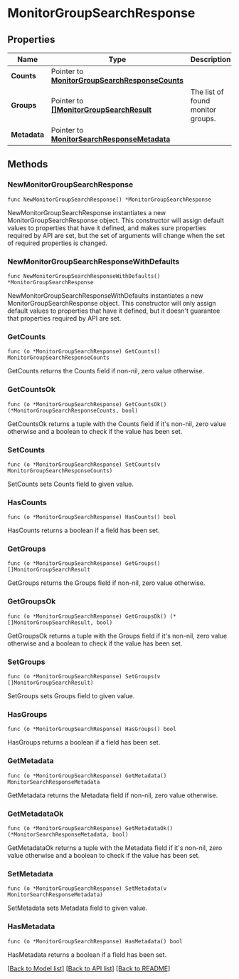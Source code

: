 # MonitorGroupSearchResponse

## Properties

Name | Type | Description | Notes
---- | ---- | ----------- | ------
**Counts** | Pointer to [**MonitorGroupSearchResponseCounts**](MonitorGroupSearchResponseCounts.md) |  | [optional] 
**Groups** | Pointer to [**[]MonitorGroupSearchResult**](MonitorGroupSearchResult.md) | The list of found monitor groups. | [optional] [readonly] 
**Metadata** | Pointer to [**MonitorSearchResponseMetadata**](MonitorSearchResponseMetadata.md) |  | [optional] 

## Methods

### NewMonitorGroupSearchResponse

`func NewMonitorGroupSearchResponse() *MonitorGroupSearchResponse`

NewMonitorGroupSearchResponse instantiates a new MonitorGroupSearchResponse object.
This constructor will assign default values to properties that have it defined,
and makes sure properties required by API are set, but the set of arguments
will change when the set of required properties is changed.

### NewMonitorGroupSearchResponseWithDefaults

`func NewMonitorGroupSearchResponseWithDefaults() *MonitorGroupSearchResponse`

NewMonitorGroupSearchResponseWithDefaults instantiates a new MonitorGroupSearchResponse object.
This constructor will only assign default values to properties that have it defined,
but it doesn't guarantee that properties required by API are set.

### GetCounts

`func (o *MonitorGroupSearchResponse) GetCounts() MonitorGroupSearchResponseCounts`

GetCounts returns the Counts field if non-nil, zero value otherwise.

### GetCountsOk

`func (o *MonitorGroupSearchResponse) GetCountsOk() (*MonitorGroupSearchResponseCounts, bool)`

GetCountsOk returns a tuple with the Counts field if it's non-nil, zero value otherwise
and a boolean to check if the value has been set.

### SetCounts

`func (o *MonitorGroupSearchResponse) SetCounts(v MonitorGroupSearchResponseCounts)`

SetCounts sets Counts field to given value.

### HasCounts

`func (o *MonitorGroupSearchResponse) HasCounts() bool`

HasCounts returns a boolean if a field has been set.

### GetGroups

`func (o *MonitorGroupSearchResponse) GetGroups() []MonitorGroupSearchResult`

GetGroups returns the Groups field if non-nil, zero value otherwise.

### GetGroupsOk

`func (o *MonitorGroupSearchResponse) GetGroupsOk() (*[]MonitorGroupSearchResult, bool)`

GetGroupsOk returns a tuple with the Groups field if it's non-nil, zero value otherwise
and a boolean to check if the value has been set.

### SetGroups

`func (o *MonitorGroupSearchResponse) SetGroups(v []MonitorGroupSearchResult)`

SetGroups sets Groups field to given value.

### HasGroups

`func (o *MonitorGroupSearchResponse) HasGroups() bool`

HasGroups returns a boolean if a field has been set.

### GetMetadata

`func (o *MonitorGroupSearchResponse) GetMetadata() MonitorSearchResponseMetadata`

GetMetadata returns the Metadata field if non-nil, zero value otherwise.

### GetMetadataOk

`func (o *MonitorGroupSearchResponse) GetMetadataOk() (*MonitorSearchResponseMetadata, bool)`

GetMetadataOk returns a tuple with the Metadata field if it's non-nil, zero value otherwise
and a boolean to check if the value has been set.

### SetMetadata

`func (o *MonitorGroupSearchResponse) SetMetadata(v MonitorSearchResponseMetadata)`

SetMetadata sets Metadata field to given value.

### HasMetadata

`func (o *MonitorGroupSearchResponse) HasMetadata() bool`

HasMetadata returns a boolean if a field has been set.


[[Back to Model list]](../README.md#documentation-for-models) [[Back to API list]](../README.md#documentation-for-api-endpoints) [[Back to README]](../README.md)


